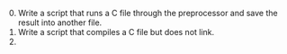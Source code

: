 0. Write a script that runs a C file through the preprocessor and save the result into another file.
1. Write a script that compiles a C file but does not link.
2. 